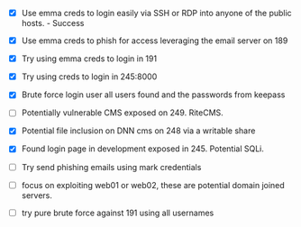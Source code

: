
- [x] Use emma creds to login easily via SSH or RDP into anyone of the public hosts. - Success
- [x] Use emma creds to phish for access leveraging the email server on 189
- [x] Try using emma creds to login in 191
- [x] Try using creds to login in 245:8000
- [x] Brute force login user all users found and the passwords from keepass
- [ ] Potentially vulnerable CMS exposed on 249. RiteCMS.
- [x] Potential file inclusion on DNN cms on 248 via a writable share
- [x] Found login page in development exposed in 245. Potential SQLi.
- [ ] Try send phishing emails using mark credentials
- [ ] focus on exploiting web01 or web02, these are potential domain joined servers.
- [ ] try pure brute force against 191 using all usernames


